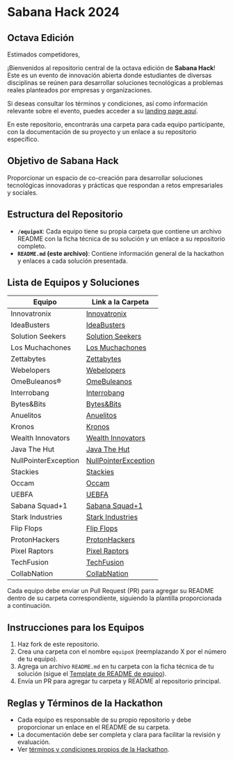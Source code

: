# Sabana Hack 2024  
## Octava Edición

Estimados competidores, 

¡Bienvenidos al repositorio central de la octava edición de **Sabana Hack**! Este es un evento de innovación abierta donde estudiantes de diversas disciplinas se reúnen para desarrollar soluciones tecnológicas a problemas reales planteados por empresas y organizaciones.

Si deseas consultar los términos y condiciones, así como información relevante sobre el evento, puedes acceder a su [landing page aquí](https://www.unisabana.edu.co/programas/unidades-academicas/facultad-de-ingenieria/actividades-de-apendizaje-experiencial/sabana-hack-2024/).

En este repositorio, encontrarás una carpeta para cada equipo participante, con la documentación de su proyecto y un enlace a su repositorio específico.

## Objetivo de Sabana Hack
Proporcionar un espacio de co-creación para desarrollar soluciones tecnológicas innovadoras y prácticas que respondan a retos empresariales y sociales.

## Estructura del Repositorio
- **`/equipoX`**: Cada equipo tiene su propia carpeta que contiene un archivo README con la ficha técnica de su solución y un enlace a su repositorio completo.
- **`README.md` (este archivo)**: Contiene información general de la hackathon y enlaces a cada solución presentada.

## Lista de Equipos y Soluciones
| Equipo               | Link a la Carpeta                         |
| -------------------- | ----------------------------------------- |
| Innovatronix         | [Innovatronix](./solutions/Innovatronix)         |
| IdeaBusters          | [IdeaBusters](./solutions/IdeaBusters)           |
| Solution Seekers     | [Solution Seekers](./solutions/SolutionSeekers)   |
| Los Muchachones      | [Los Muchachones](./solutions/LosMuchachones)     |
| Zettabytes           | [Zettabytes](./solutions/Zettabytes)             |
| Webelopers           | [Webelopers](./solutions/Webelopers)             |
| OmeBuleanos®         | [OmeBuleanos](./solutions/OmeBuleanos)           |
| Interrobang          | [Interrobang](./solutions/Interrobang)           |
| Bytes&Bits           | [Bytes&Bits](./solutions/BytesBits)              |
| Anuelitos            | [Anuelitos](./solutions/Anuelitos)               |
| Kronos               | [Kronos](./solutions/Kronos)                     |
| Wealth Innovators    | [Wealth Innovators](./solutions/WealthInnovators)|
| Java The Hut         | [Java The Hut](./solutions/JavaTheHut)           |
| NullPointerException | [NullPointerException](./solutions/NullPointerException) |
| Stackies             | [Stackies](./solutions/Stackies)                 |
| Occam                | [Occam](./solutions/Occam)                       |
| UEBFA                | [UEBFA](./solutions/UEBFA)                       |
| Sabana Squad+1       | [Sabana Squad+1](./solutions/SabanaSquad+1)      |
| Stark Industries     | [Stark Industries](./solutions/StarkIndustries)  |
| Flip Flops           | [Flip Flops](./solutions/FlipFlops)              |
| ProtonHackers        | [ProtonHackers](./solutions/ProtonHackers)       |
| Pixel Raptors        | [Pixel Raptors](./solutions/PixelRaptors)        |
| TechFusion           | [TechFusion](./solutions/TechFusion)             |
| CollabNation         | [CollabNation](./solutions/CollabNation)         |


Cada equipo debe enviar un Pull Request (PR) para agregar su README dentro de su carpeta correspondiente, siguiendo la plantilla proporcionada a continuación.

## Instrucciones para los Equipos
1. Haz fork de este repositorio.
2. Crea una carpeta con el nombre `equipoX` (reemplazando X por el número de tu equipo).
3. Agrega un archivo `README.md` en tu carpeta con la ficha técnica de tu solución (sigue el [Template de README de equipo](./templates/README-template.md)).
4. Envía un PR para agregar tu carpeta y README al repositorio principal.

## Reglas y Términos de la Hackathon
- Cada equipo es responsable de su propio repositorio y debe proporcionar un enlace en el README de su carpeta.
- La documentación debe ser completa y clara para facilitar la revisión y evaluación.
- Ver [términos y condiciones propios de la Hackathon](https://www.unisabana.edu.co/fileadmin/Archivos_de_usuario/Imagenes/Imagenes_Unidades_Academicas/Facultad_de_ingenieria/Sabana_Hack/T_C_Sabana_Hack_2024.pdf).

